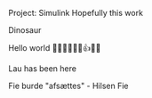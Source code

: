 Project: Simulink 
Hopefully this work 

Dinosaur

Hello world 🤢🙌🫥😴😂😱👍😍😭


Lau has been here

Fie burde "afsættes" - Hilsen Fie
